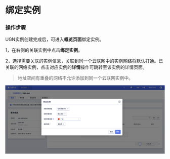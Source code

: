 # 绑定实例


### 操作步骤

UGN实例创建完成后，可进入**概览页面**绑定实例。

1，在右侧的关联实例中点击**绑定实例**。

2，选择需要关联的实例信息，关联到同一个云联网中的实例网络将默认打通。已关联的网络实例，点击对应实例的**详情**操作可跳转至该实例的详情页面。

> 地址空间有重叠的网络不允许添加到同一个云联网实例中。

![](/images/bindinstance01.png)

